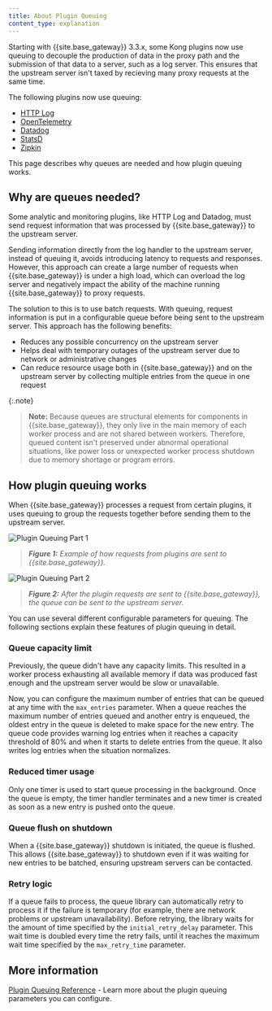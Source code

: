 ```yaml
---
title: About Plugin Queuing 
content_type: explanation
---
```


Starting with {{site.base_gateway}} 3.3.x, some Kong plugins now use queuing to decouple the production of data in the proxy path and the submission of that data to a server, such as a log server. This ensures that the upstream server isn't taxed by recieving many proxy requests at the same time.

The following plugins now use queuing:

* [HTTP Log](/hub/kong-inc/http-log/)
* [OpenTelemetry](/hub/kong-inc/opentelemetry/)
* [Datadog](/hub/kong-inc/datadog/)
* [StatsD](/hub/kong-inc/statsd/)
* [Zipkin](/hub/kong-inc/zipkin/)

This page describes why queues are needed and how plugin queuing works.

## Why are queues needed? 

Some analytic and monitoring plugins, like HTTP Log and Datadog, must send request information that was processed by {{site.base_gateway}} to the upstream server.

Sending information directly from the log handler to the upstream server, instead of queuing it, avoids introducing latency to requests and responses. However, this approach can create a large number of requests when {{site.base_gateway}} is under a high load, which can overload the log server and negatively impact the ability of the machine running {{site.base_gateway}} to proxy requests.

The solution to this is to use batch requests. With queuing, request information is put in a configurable queue before being sent to the upstream server. This approach has the following benefits:
* Reduces any possible concurrency on the upstream server
* Helps deal with temporary outages of the upstream server due to network or administrative changes
* Can reduce resource usage both in {{site.base_gateway}} and on the upstream server by collecting multiple entries from the queue in one request

{:.note}
> **Note:** Because queues are structural elements for components in {{site.base_gateway}}, they only live in the main memory of each worker process and are not shared between workers. Therefore, queued content isn't preserved under abnormal operational situations, like power loss or unexpected worker process shutdown due to memory shortage or program errors.
 
## How plugin queuing works

When {{site.base_gateway}} processes a request from certain plugins, it uses queuing to group the requests together before sending them to the upstream server. 

![Plugin Queuing Part 1 ](/assets/images/konnect/gateway-manager/plugins/konnect-plugin-queuing-1.png)
> _**Figure 1:** Example of how requests from plugins are sent to {{site.base_gateway}}._

![Plugin Queuing Part 2 ](/assets/images/konnect/gateway-manager/plugins/konnect-plugin-queuing-2.png)
> _**Figure 2:** After the plugin requests are sent to {{site.base_gateway}}, the queue can be sent to the upstream server._

You can use several different configurable parameters for queuing. The following sections explain these features of plugin queuing in detail.

### Queue capacity limit

Previously, the queue didn't have any capacity limits. This resulted in a worker process exhausting all available memory if data was produced fast enough and the upstream server would be slow or unavailable.

Now, you can configure the maximum number of entries that can be queued at any time with the `max_entries` parameter. When a queue reaches the maximum number of entries queued and another entry is enqueued, the oldest entry in the queue is deleted to make space for the new entry.
The queue code provides warning log entries when it reaches a capacity threshold of 80% and when it starts to delete entries from the queue. It also writes log entries when the situation normalizes.

### Reduced timer usage

Only one timer is used to start queue processing in the background. Once the queue is empty, the timer handler terminates and a new timer is created as soon as a new entry is pushed onto the queue.

### Queue flush on shutdown

When a {{site.base_gateway}} shutdown is initiated, the queue is flushed. This allows {{site.base_gateway}} to shutdown even if it was waiting for new entries to be batched, ensuring upstream servers can be contacted. 

### Retry logic

If a queue fails to process, the queue library can automatically retry to process it if the failure is temporary (for example, there are network problems or upstream unavailability). Before retrying, the library waits for the amount of time specified by the `initial_retry_delay` parameter. This wait time is doubled every time the retry fails, until it reaches the maximum wait time specified by the `max_retry_time` parameter.

## More information

[Plugin Queuing Reference](/gateway/{{page.kong_version}}/kong-plugins/queue/reference/) - Learn more about the plugin queuing parameters you can configure.